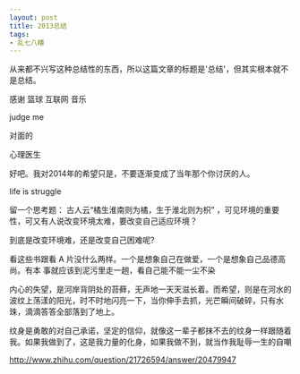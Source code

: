 ```yaml
---
layout: post
title: 2013总结
tags: 
- 乱七八糟
---
```


从来都不兴写这种总结性的东西，所以这篇文章的标题是'总结'，但其实根本就不是总结。

感谢 篮球 互联网 音乐

judge me 

对面的


心理医生



好吧。我对2014年的希望只是，不要逐渐变成了当年那个你讨厌的人。

life is struggle

留一个思考题：
古人云“橘生淮南则为橘，生于淮北则为枳” ，可见环境的重要性，可又有人说改变环境太难，要改变自己适应环境？

到底是改变环境难，还是改变自己困难呢?







看这些书跟看 A 片没什么两样。一个是想象自己在做爱，一个是想象自己品德高尚。有本 事就应该到泥污里走一趟，看自己能不能一尘不染


内心的失望，是河岸背阴处的苔藓，无声地一天天滋长着。而希望，则是在河水的波纹上荡漾的阳光，时不时地闪亮一下，当你伸手去抓，光芒瞬间破碎，只有水珠，滴滴答答全部落到了地上。

纹身是勇敢的对自己承诺，坚定的信仰，就像这一辈子都抹不去的纹身一样跟随着我。如果我做到了，这是我力量的化身，如果我做不到，就当作我耻辱一生的自嘲


http://www.zhihu.com/question/21726594/answer/20479947